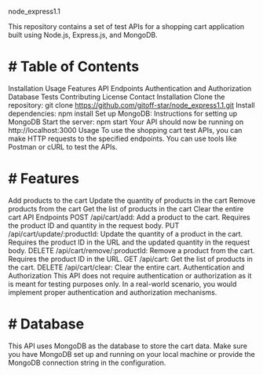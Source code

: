 node_express1.1

This repository contains a set of test APIs for a shopping cart application built using Node.js, Express.js, and MongoDB.

# #  Table of Contents
Installation
Usage
Features
API Endpoints
Authentication and Authorization
Database
Tests
Contributing
License
Contact
Installation
Clone the repository: git clone https://github.com/gitoff-star/node_express1.1.git
Install dependencies: npm install
Set up MongoDB: Instructions for setting up MongoDB
Start the server: npm start
Your API should now be running on http://localhost:3000
Usage
To use the shopping cart test APIs, you can make HTTP requests to the specified endpoints. You can use tools like Postman or cURL to test the APIs.

# # Features
Add products to the cart
Update the quantity of products in the cart
Remove products from the cart
Get the list of products in the cart
Clear the entire cart
API Endpoints
POST /api/cart/add: Add a product to the cart. Requires the product ID and quantity in the request body.
PUT /api/cart/update/:productId: Update the quantity of a product in the cart. Requires the product ID in the URL and the updated quantity in the request body.
DELETE /api/cart/remove/:productId: Remove a product from the cart. Requires the product ID in the URL.
GET /api/cart: Get the list of products in the cart.
DELETE /api/cart/clear: Clear the entire cart.
Authentication and Authorization
This API does not require authentication or authorization as it is meant for testing purposes only. In a real-world scenario, you would implement proper authentication and authorization mechanisms.

# # Database
This API uses MongoDB as the database to store the cart data. Make sure you have MongoDB set up and running on your local machine or provide the MongoDB connection string in the configuration.


